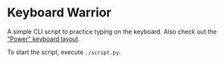 # Keyboard Warrior

A simple CLI script to practice typing on the keyboard. Also check out the
["Power" keyboard layout](https://github.com/pat-laugh/power-keyboard-layout).

To start the script, execute `./script.py`.
